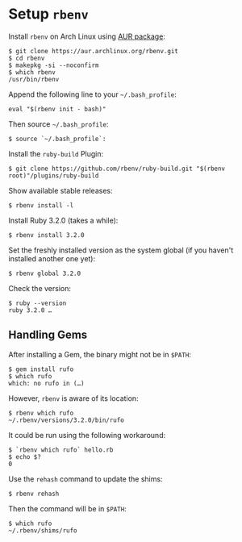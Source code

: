 # Setup `rbenv`

Install `rbenv` on Arch Linux using [AUR package](https://aur.archlinux.org/packages/rbenv):

    $ git clone https://aur.archlinux.org/rbenv.git
    $ cd rbenv
    $ makepkg -si --noconfirm
    $ which rbenv
    /usr/bin/rbenv

Append the following line to your `~/.bash_profile`:

    eval "$(rbenv init - bash)"

Then source `~/.bash_profile`:

    $ source `~/.bash_profile`:

Install the `ruby-build` Plugin:

    $ git clone https://github.com/rbenv/ruby-build.git "$(rbenv root)"/plugins/ruby-build

Show available stable releases:

    $ rbenv install -l

Install Ruby 3.2.0 (takes a while):

    $ rbenv install 3.2.0

Set the freshly installed version as the system global (if you haven't installed
another one yet):

    $ rbenv global 3.2.0

Check the version:

    $ ruby --version
    ruby 3.2.0 …

## Handling Gems

After installing a Gem, the binary might not be in `$PATH`:

    $ gem install rufo
    $ which rufo
    which: no rufo in (…)

However, `rbenv` is aware of its location:

    $ rbenv which rufo
    ~/.rbenv/versions/3.2.0/bin/rufo

It could be run using the following workaround:

    $ `rbenv which rufo` hello.rb
    $ echo $?
    0

Use the `rehash` command to update the shims:

    $ rbenv rehash

Then the command will be in `$PATH`:

    $ which rufo
    ~/.rbenv/shims/rufo

